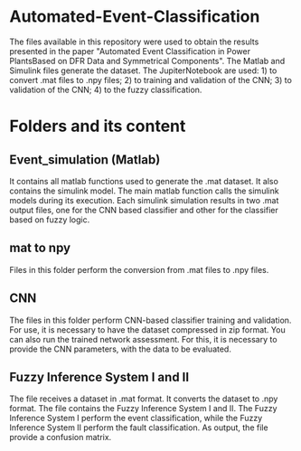# Automated-Event-Classification
The files available in this repository were used to obtain the results presented in the paper "Automated Event Classification in Power PlantsBased on DFR Data and Symmetrical Components". The Matlab and Simulink files generate the dataset. The JupiterNotebook are used: 1) to convert .mat files to .npy files; 2) to training and validation of the CNN; 3) to validation of the CNN; 4) to the fuzzy classification.

# Folders and its content

## Event_simulation (Matlab)
It contains all matlab functions used to generate the .mat dataset. It also contains the simulink model. The main matlab function calls the simulink models during its execution. Each simulink simulation results in two .mat output files, one for the CNN based classifier and other for the classifier based on fuzzy logic.

## mat to npy
Files in this folder perform the conversion from .mat files to .npy files.

## CNN
The files in this folder perform CNN-based classifier training and validation. For use, it is necessary to have the dataset compressed in zip format. You can also run the trained network assessment. For this, it is necessary to provide the CNN parameters, with the data to be evaluated.

## Fuzzy Inference System I and II
The file receives a dataset in .mat format. It converts the dataset to .npy format. The file contains the Fuzzy Inference System I and II. The Fuzzy Inference System I perform the  event classification, while the  Fuzzy Inference System II perform the fault classification. As output, the file provide a confusion matrix.

